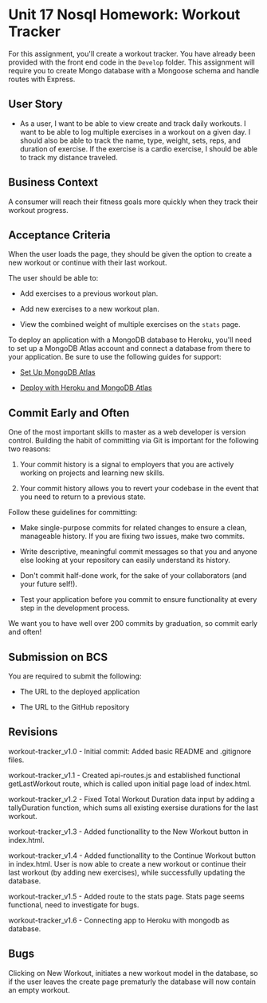# Unit 17 Nosql Homework: Workout Tracker

For this assignment, you'll create a workout tracker. You have already been provided with the front end code in the `Develop` folder. This assignment will require you to create Mongo database with a Mongoose schema and handle routes with Express.

## User Story

* As a user, I want to be able to view create and track daily workouts. I want to be able to log multiple exercises in a workout on a given day. I should also be able to track the name, type, weight, sets, reps, and duration of exercise. If the exercise is a cardio exercise, I should be able to track my distance traveled.

## Business Context

A consumer will reach their fitness goals more quickly when they track their workout progress.

## Acceptance Criteria

When the user loads the page, they should be given the option to create a new workout or continue with their last workout.

The user should be able to:

  * Add exercises to a previous workout plan.

  * Add new exercises to a new workout plan.

  * View the combined weight of multiple exercises on the `stats` page.

To deploy an application with a MongoDB database to Heroku, you'll need to set up a MongoDB Atlas account and connect a database from there to your application. Be sure to use the following guides for support:

  * [Set Up MongoDB Atlas](../04-Important/MongoAtlas-Setup.md)

  * [Deploy with Heroku and MongoDB Atlas](../04-Important/MongoAtlas-Deploy.md)

## Commit Early and Often

One of the most important skills to master as a web developer is version control. Building the habit of committing via Git is important for the following two reasons:

1. Your commit history is a signal to employers that you are actively working on projects and learning new skills.

2. Your commit history allows you to revert your codebase in the event that you need to return to a previous state.

Follow these guidelines for committing:

* Make single-purpose commits for related changes to ensure a clean, manageable history. If you are fixing two issues, make two commits.

* Write descriptive, meaningful commit messages so that you and anyone else looking at your repository can easily understand its history.

* Don't commit half-done work, for the sake of your collaborators (and your future self!).

* Test your application before you commit to ensure functionality at every step in the development process.

We want you to have well over 200 commits by graduation, so commit early and often!

## Submission on BCS

You are required to submit the following:

* The URL to the deployed application

* The URL to the GitHub repository

## Revisions
workout-tracker_v1.0 - Initial commit: Added basic README and .gitignore files.

workout-tracker_v1.1 - Created api-routes.js and established functional getLastWorkout route, which is called upon initial page load of index.html.

workout-tracker_v1.2 - Fixed Total Workout Duration data input by adding a tallyDuration function, which sums all existing exersise durations for the last workout.

workout-tracker_v1.3 - Added functionallity to the New Workout button in index.html.

workout-tracker_v1.4 - Added functionallity to the Continue Workout button in index.html. User is now able to create a new workout or continue their last workout (by adding new exercises), while successfully updating the database.

workout-tracker_v1.5 - Added route to the stats page. Stats page seems functional, need to investigate for bugs.

workout-tracker_v1.6 - Connecting app to Heroku with mongodb as database.

## Bugs
Clicking on New Workout, initiates a new workout model in the database, so if the user leaves the create page prematurly the database will now contain an empty workout. 